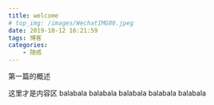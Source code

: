 ```yaml
---
title: welcome
# top_img: /images/WechatIMG80.jpeg
date: 2019-10-12 16:21:59
tags: 博客
categories:
    - 随感
---
```


第一篇的概述

<!--more-->

这里才是内容区
balabala
balabala
balabala
balabala
balabala


